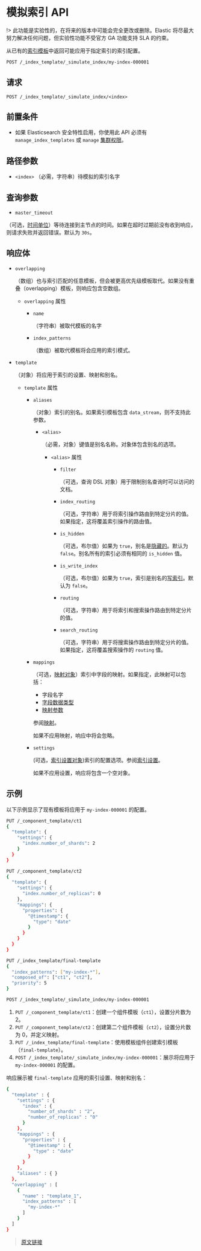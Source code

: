 # 模拟索引 API

!> 此功能是实验性的，在将来的版本中可能会完全更改或删除。Elastic 将尽最大努力解决任何问题，但实验性功能不受官方 GA 功能支持 SLA 的约束。

从已有的[索引模板](/index_tempates/index_templates)中返回可能应用于指定索引的索引配置。

```bash
POST /_index_template/_simulate_index/my-index-000001
```

## 请求

`POST /_index_template/_simulate_index/<index>`

## 前置条件

- 如果 Elasticsearch 安全特性启用，你使用此 API 必须有 `manage_index_templates` 或 `manage` [集群权限](/secure_the_elastic_statck/user_authorization/security_privileges?id=集群权限)。

## 路径参数

- `<index>`
（必需，字符串）待模拟的索引名字

## 查询参数

- `master_timeout`

（可选，[时间单位](/rest_apis/api_convention/common_options?id=时间单位)）等待连接到主节点的时间。如果在超时过期前没有收到响应，则请求失败并返回错误。默认为 `30s`。

## 响应体

- `overlapping`
  
  （数组）也与索引匹配的任意模板，但会被更高优先级模板取代。如果没有重叠（overlapping）模板，则响应包含空数组。
  
  - `overlapping` 属性

    - `name`

      （字符串）被取代模板的名字

    - `index_patterns`

      （数组）被取代模板将会应用的索引模式。

- `template`

  （对象）将应用于索引的设置、映射和别名。

  - `template` 属性

    - `aliases`

      （对象）索引的别名。如果索引模板包含 `data_stream`，则不支持此参数。

      - `<alias>`

        （必需，对象）键值是别名名称。对象体包含别名的选项。

        - `<alias>` 属性

          - `filter`

            （可选，查询 DSL 对象）用于限制别名查询时可以访问的文档。

          - `index_routing`

            （可选，字符串）用于将索引操作路由到特定分片的值。如果指定，这将覆盖索引操作的路由值。

          - `is_hidden`

            （可选，布尔值）如果为 `true`，别名是[隐藏的](/rest_apis/api_conventions/multi-target_syntax?id=隐藏数据流和索引)。默认为 `false`。别名所有的索引必须有相同的 `is_hidden` 值。

          - `is_write_index`

            （可选，布尔值）如果为 `true`，索引是别名的[写索引](/rest_apis/index_apis/aliases?id=写索引)。默认为 `false`。

          - `routing`

            （可选，字符串）用于将索引和搜索操作路由到特定分片的值。

          - `search_routing`

            （可选，字符串）用于将搜索操作路由到特定分片的值。如果指定，这将覆盖搜索操作的 `routing` 值。

    - `mappings`

      （可选，[映射对象](/mapping/mapping)）索引中字段的映射。如果指定，此映射可以包括：
      - 字段名字
      - [字段数据类型](/mapping/filed_data_types/filed_data_types)
      - [映射参数](/mapping/mapping_parameters/mapping_parameters)

      参阅[映射](/mapping/mapping)。

      如果不应用映射，响应中将会忽略。

    - `settings`

      (可选，[索引设置对象](/index_modules/index_modules?id=索引设置))索引的配置选项。参阅[索引设置](/index_modules/index_modules?id=索引设置)。

      如果不应用设置，响应将包含一个空对象。

## 示例

以下示例显示了现有模板将应用于 `my-index-000001` 的配置。

```bash
PUT /_component_template/ct1
{
  "template": {
    "settings": {
      "index.number_of_shards": 2
    }
  }
}

PUT /_component_template/ct2
{
  "template": {
    "settings": {
      "index.number_of_replicas": 0
    },
    "mappings": {
      "properties": {
        "@timestamp": {
          "type": "date"
        }
      }
    }
  }
}

PUT /_index_template/final-template
{
  "index_patterns": ["my-index-*"],
  "composed_of": ["ct1", "ct2"],
  "priority": 5
}

POST /_index_template/_simulate_index/my-index-000001
```

1. `PUT /_component_template/ct1`：创建一个组件模板（`ct1`），设置分片数为 2。
2. `PUT /_component_template/ct2`：创建第二个组件模板（`ct2`），设置分片数为 0，并定义映射。
3. `PUT /_index_template/final-template`：使用模板组件创建索引模板（`final-template`）。
4. `POST /_index_template/_simulate_index/my-index-000001`：展示将应用于 `my-index-000001` 的配置。

响应展示被 `final-template` 应用的索引设置、映射和别名：

```bash
{
  "template" : {
    "settings" : {
      "index" : {
        "number_of_shards" : "2",
        "number_of_replicas" : "0"
      }
    },
    "mappings" : {
      "properties" : {
        "@timestamp" : {
          "type" : "date"
        }
      }
    },
    "aliases" : { }
  },
  "overlapping" : [
    {
      "name" : "template_1",
      "index_patterns" : [
        "my-index-*"
      ]
    }
  ]
}
```

> [原文链接](https://www.elastic.co/guide/en/elasticsearch/reference/current/indices-simulate-index.html)
